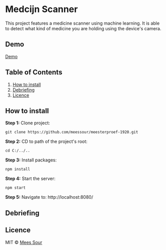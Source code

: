 # Medcijn Scanner

This project features a medicine scanner using machine learning. It is able to detect what kind of medicine you are holding using the device's camera.

## Demo

[Demo](#)

## Table of Contents

1. [How to install](#How-to-install)
2. [Debriefing](#debriefing)
3. [Licence](#licence)    

## How to install

**Step 1:** Clone project:
```git
git clone https://github.com/meessour/meesterproef-1920.git
```

**Step 2:** CD to path of the project's root:
```git
cd C:/../..
```

**Step 3:** Install packages:
```git
npm install
```

**Step 4:** Start the server:
```git
npm start
```

**Step 5:** Navigate to: http://localhost:8080/


## Debriefing 


## Licence
MIT © [Mees Sour](https://github.com/meessour)